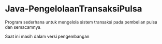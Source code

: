 # Java-PengelolaanTransaksiPulsa

Program sederhana untuk mengelola sistem transaksi pada pembelian pulsa dan semacamnya.

Saat ini masih dalam versi pengembangan

